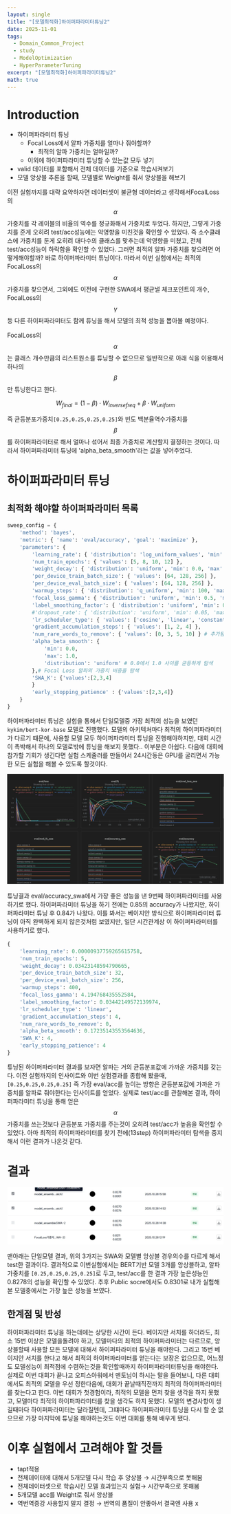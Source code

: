 ```yaml
---
layout: single
title: "[모델최적화]하이퍼파라미터튜닝2"
date: 2025-11-01
tags:
  - Domain_Common_Project
  - study
  - ModelOptimization
  - HyperParameterTuning
excerpt: "[모델최적화]하이퍼파라미터튜닝2"
math: true
---
```


# Introduction

- 하이퍼파라미터 튜닝
    - Focal Loss에서 알파 가중치를 얼마나 줘야할까?
        - 최적의 알파 가중치는 얼마일까?
    - 이외에 하이퍼파라미터 튜닝할 수 있는값 모두 넣기
- valid 데이터를 포함해서 전체 데이터를 기준으로 학습시켜보기
- 모델 앙상블 추론을 할때, 모델별로 Weight를 줘서 앙상블을 해보기


이전 실험까지를 대략 요약하자면 데이터셋이 불균형 데이터라고 생각해서FocalLoss의 $$\alpha$$가중치를 각 레이블의 비율의 역수를 정규화해서 가중치로 두었다. 하지만, 그렇게 가중치를 준게 오히려 test/acc성능에는 악영향을 미친것을 확인할 수 있었다. 즉 소수클래스에 가중치를 둔게 오히려 대다수의 클래스를 맞추는데 악영향을 미쳤고, 전체 test/acc성능이 하락함을 확인할 수 있었다. 그러면 최적의 알파 가중치를 찾으려면 어떻게해야할까? 바로 하이퍼파라미터 튜닝이다. 따라서 이번 실험에서는 최적의 FocalLoss의 $$\alpha$$가중치를 찾으면서, 그외에도 이전에 구현한 SWA에서 평균낼 체크포인트의 개수, FocalLoss의 $$\gamma$$등 다른 하이퍼파라미터도 함께 튜닝을 해서 모델의 최적 성능을 뽑아볼 예정이다.

FocalLoss의 $$\alpha$$는 클래스 개수만큼의 리스트원소를 튜닝할 수 없으므로 일반적으로 아래 식을 이용해서 하나의 $$\beta$$만 튜닝한다고 한다.

$$W_{final} = (1-\beta)\cdot W_{inversefreq} + \beta\cdot W_{uniform}$$

즉 균등분포가중치`[0.25,0.25,0.25,0.25]`와 빈도 백분율역수가중치를 $$\beta$$를 하이퍼파라미터로 해서 얼마나 섞어서 최종 가중치로 계산할지 결정하는 것이다. 따라서 하이퍼파라미터 튜닝에 'alpha_beta_smooth'라는 값을 넣어주었다.

# 하이퍼파라미터 튜닝

## 최적화 해야할 하이퍼파라미터 목록

```python
sweep_config = {
    'method': 'bayes',
    'metric': { 'name': 'eval/accuracy', 'goal': 'maximize' },
    'parameters': {
        'learning_rate': { 'distribution': 'log_uniform_values', 'min': 1e-6, 'max': 5e-5 },
        'num_train_epochs': { 'values': [5, 8, 10, 12] },
        'weight_decay': { 'distribution': 'uniform', 'min': 0.0, 'max': 0.1 },
        'per_device_train_batch_size': { 'values': [64, 128, 256] },
        'per_device_eval_batch_size': { 'values': [64, 128, 256] },
        'warmup_steps': { 'distribution': 'q_uniform', 'min': 100, 'max': 1000, 'q': 50 },
        'focal_loss_gamma': { 'distribution': 'uniform', 'min': 0.5, 'max': 5.0 },
        'label_smoothing_factor': { 'distribution': 'uniform', 'min': 0.0, 'max': 0.2 },
        #'dropout_rate': { 'distribution': 'uniform', 'min': 0.05, 'max': 0.3 },
        'lr_scheduler_type': { 'values': ['cosine', 'linear', 'constant'] },
        'gradient_accumulation_steps': { 'values': [1, 2, 4] },
        'num_rare_words_to_remove': { 'values': [0, 3, 5, 10] } # 추가됨
        'alpha_beta_smooth': {
            'min': 0.0,
            'max': 1.0,
            'distribution': 'uniform' # 0.0에서 1.0 사이를 균등하게 탐색
        },# Focal Loss 알파의 가중치 비중을 탐색
        'SWA_K': {'values':[2,3,4]
        }
        'early_stopping_patience' : {'values':[2,3,4]}
    }
}
```

하이퍼파라미터 튜닝은 실험을 통해서 단일모델중 가장 최적의 성능을 보였던 `kykim/bert-kor-base` 모델로 진행했다. 모델의 아키텍처마다 최적의 하이퍼파라미터가 다르기 떄문에, 사용할 모델 모두 하이퍼파라미터 튜닝을 진행해야하지만, 대회 시간이 촉박해서 하나의 모델로밖에 튜닝을 해보지 못했다.. 이부분은 아쉽다. 다음에 대회에 참가할 기회가 생긴다면 실험 스케줄러를 만들어서 24시간동은 GPU를 굴리면서 가능한 모든 실험을 해볼 수 있도록 할것이다.

![image](/assets/images/2025-11-01-14-19-47.png)

튜닝결과 eval/accuracy_swa에서 가장 좋은 성능을 낸 9번째 하이퍼파라미터를 사용하기로 했다. 하이퍼파라미터 튜닝을 하기 전에는 0.85의 accuracy가 나왔지만, 하이퍼파라미터 튜닝 후 0.84가 나왔다. 이를 봐서는 베이지안 방식으로 하이퍼파라미터 튜닝이 아직 완벽하게 되지 않은것처럼 보였지만, 일단 시간관계상 이 하이퍼파라미터를 사용하기로 했다.

```python
{
    'learning_rate': 0.00000937759265615758,
    'num_train_epochs': 5,
    'weight_decay': 0.03423148594790665,
    'per_device_train_batch_size': 32,
    'per_device_eval_batch_size': 256,
    'warmup_steps': 400,
    'focal_loss_gamma': 4.194768435552584,
    'label_smoothing_factor': 0.03442149572139974,
    'lr_scheduler_type': 'linear',
    'gradient_accumulation_steps': 4,
    'num_rare_words_to_remove': 0,
    'alpha_beta_smooth': 0.17235143553564636,
    'SWA_K': 4,
    'early_stopping_patience': 4
}
```

튜닝된 하이퍼파라미터 결과를 보자면 알파는 거의 균등분포값에 가까운 가중치를 갖는다. 이전 실험까지의 인사이트와 이번 실험결과를 종합해 봤을때, `[0.25,0.25,0.25,0.25]`  즉 가장 eval/acc를 높이는 방향은 균등분포값에 가까운 가중치를 알파로 줘야한다는 인사이트를 얻었다. 실제로 test/acc를 관찰해본 결과, 하이퍼파라미터 튜닝을 통해 얻은 $$\alpha$$가중치를 쓰는것보다 균등분포 가중치를 주는것이 오히려 test/acc가 높음을 확인할 수 있었다. 아마 최적의 하이퍼파라미터를 찾기 전에(13step) 하이퍼파라미터 탐색을 중지해서 이런 결과가 나온것 같다.  

# 결과

![image](/assets/images/2025-11-01-14-19-56.png)

맨아래는 단일모델 결과, 위의 3가지는 SWA와 모델별 앙상블 경우의수를 다르게 해서 test한 결과이다. 결과적으로 이번실험에서는 BERT기반 모델 3개를 앙상블하고, 알파가중치를 `[0.25,0.25,0.25,0.25]`로 두고, test/acc를 한 결과 가장 높은성능인 0.8278의 성능을 확인할 수 있었다. 추후 Public socre에서도 0.8301로 내가 실험해본 모델중에서는 가장 높은 성능을 보였다.

## 한계점 및 반성

하이퍼파라미터 튜닝을 하는데에는 상당한 시간이 든다. 베이지안 서치를 하더라도, 최소 15번 이상은 모델을돌려야 하고, 모델마다의 최적의 하이퍼파라미터는 다르므로, 앙상블할때 사용할 모든 모델에 대해서 하이퍼파라미터 튜닝을 해야한다. 그리고 15번 베이지안 서치를 한다고 해서 최적의 하이퍼파라미터를 얻는다는 보장은 없으므로, 어느정도 모델성능이 최적점에 수렴하는것을 확인할때까지 하이퍼파라미터튜닝을 해야한다. 실제로 이번 대회가 끝나고 오피스아워에서 멘토님이 하시는 말을 들어보니, 다른 대회에서도 최적의 모델을 우선 정한다음에, 대회가 끝날때직전까지 최적의 하이퍼파라미터를 찾는다고 한다. 이번 대회가 첫경험이라, 최적의 모델을 먼저 찾을 생각을 하지 못했고, 모델마다 최적의 하이퍼파라미터를 찾을 생각도 하지 못했다. 모델의 변경사항이 생길때마다 하이퍼파라미터는 달라질텐데, 그떄마다 하이퍼파라미터 튜닝을 다시 할 순 없으므로 가장 마지막에 튜닝을 해야하는것도 이번 대회를 통해 배우게 됐다.

 

# 이후 실험에서 고려해야 할 것들

- tapt적용
- 전체데이터에 대해서 5개모델 다시 학습 후 앙상블 → 시간부족으로 못해봄
- 전체데이터셋으로 학습시킨 모델 효과있는지 실험→ 시간부족으로 못해봄
- 5개모델 acc를 Weight로 줘서 앙상블
- 역번역증강 사용할지 말지 결정 → 번역의 품질이 안좋아서 결국엔 사용 x